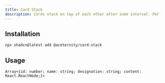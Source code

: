 ```yaml
---
title: Card Stack
description: Cards stack on top of each other after some interval. Perfect for showing testimonials.
---
```


## Installation

```bash
npx shadcn@latest add @aceternity/card-stack
```

## Usage

```tsx showLineNumbers
Array<{id: number; name: string; designation: string; content: React.ReactNode;}>
```
